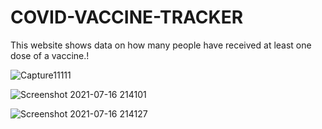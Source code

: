# COVID-VACCINE-TRACKER
This website shows data on how many people have received at least one dose of a vaccine.!

![Capture11111](https://user-images.githubusercontent.com/77914762/127634853-2f1c0bd7-a2f9-4d62-a536-cbc0a745852d.PNG)




![Screenshot 2021-07-16 214101](https://user-images.githubusercontent.com/77914762/126025121-2b0a9d5a-534a-485b-9e81-8633a439833e.png)




![Screenshot 2021-07-16 214127](https://user-images.githubusercontent.com/77914762/126025122-3e071728-4186-4914-959d-52b05130d040.png)
